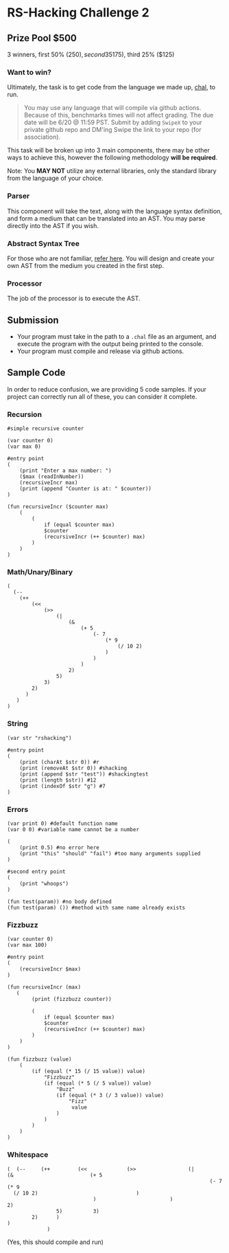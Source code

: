 # RS-Hacking Challenge 2 
## Prize Pool $500
3 winners, first 50% ($250), second 35% ($175), third 25% ($125)
### Want to win?

Ultimately, the task is to get code from the language we made up, [chal](/chal.md), to run.

> You may use any language that will compile via github actions. Because of this, benchmarks times will not affect grading.
 The due date will be 6/20 @ 11:59 PST. Submit by adding `SwipeX` to your private github repo and DM'ing Swipe the link to your repo (for association).

This task will be broken up into 3 main components, there may be other ways to achieve this, however the following methodology **will be required**.

Note: You **MAY NOT** utilize any external libraries, only the standard library from the language of your choice.

### Parser

This component will take the text, along with the language syntax definition, and form a medium that can be translated into an AST. You may parse directly into the AST if you wish.

### Abstract Syntax Tree

For those who are not familiar, [refer here](https://en.wikipedia.org/wiki/Abstract_syntax_tree). You will design and create your own AST from the medium you created in the first step. 

### Processor

The job of the processor is to execute the AST.

## Submission

- Your program must take in the path to a `.chal` file as an argument, and execute the program with the output being printed to the console.
- Your program must compile and release via github actions.

## Sample Code

In order to reduce confusion, we are providing 5 code samples. If your project can correctly run all of these, you can consider it complete.

### Recursion
```
#simple recursive counter

(var counter 0)
(var max 0)

#entry point
(
    (print "Enter a max number: ")
    ($max (readInNumber))
    (recursiveIncr max)
    (print (append "Counter is at: " $counter))
)

(fun recursiveIncr ($counter max)
    (
        (
            if (equal $counter max) 
            $counter
            (recursiveIncr (++ $counter) max)
        )
    )
)
```
### Math/Unary/Binary
```
(
  (-- 
    (++ 
        (<< 
            (>> 
                (| 
                    (& 
                        (+ 5 
                            (- 7 
                                (* 9 
                                    (/ 10 2)
                                )
                            )
                        )
                    2)
                5)
            3)
        2)
      )
   )
)
```

### String
```
(var str "rshacking")

#entry point
(
    (print (charAt $str 0)) #r
    (print (removeAt $str 0)) #shacking
    (print (append $str "test")) #shackingtest
    (print (length $str)) #12
    (print (indexOf $str "g") #7 
)
```
### Errors
```
(var print 0) #default function name
(var 0 0) #variable name cannot be a number

(
    (print 0.5) #no error here
    (print "this" "should" "fail") #too many arguments supplied
)

#second entry point
(
    (print "whoops")
)

(fun test(param)) #no body defined
(fun test(param) ()) #method with same name already exists
```

### Fizzbuzz
```
(var counter 0)
(var max 100)

#entry point
(
    (recursiveIncr $max)
)

(fun recursiveIncr (max)
   (
        (print (fizzbuzz counter))

        (
            if (equal $counter max) 
            $counter
            (recursiveIncr (++ $counter) max)
        )
    )
)

(fun fizzbuzz (value)
    (
        (if (equal (* 15 (/ 15 value)) value)
            "Fizzbuzz"
            (if (equal (* 5 (/ 5 value)) value)
                "Buzz"
                (if (equal (* 3 (/ 3 value)) value)
                    "Fizz"
                     value
                )
            )
        )
    )
)
```

### Whitespace
```
(  (--     (++         (<<             (>>                 (|                     (&                         (+ 5 
                                                                  (- 7                                 (* 9 
  (/ 10 2)                                )
                            )                        )                    2)
                5)          3)
        2)      )
)
             )
```
(Yes, this should compile and run)